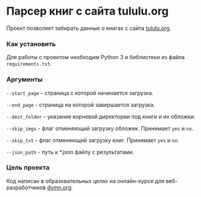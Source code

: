 # Парсер книг с сайта tululu.org

Проект позволяет забирать данные о книгах с сайта [tululu.org](https://tululu.org/).

### Как установить

Для работы с проектом необходим Python 3 и библиотеки из файла `requirements.txt`.

### Аргументы

`--start_page` - страница с которой начинается загрузка.

`--end_page` - страница на которой завершается загрузка.

`--dest_folder` - указание корневой директории под книги и их обложки.

`--skip_imgs` - флаг отменяющий загрузку обложек. Принимает `yes` и `no`.

`--skip_txt` - флаг отменяющий загрузку книг. Принимает `yes` и `no`.

`--json_path` - путь к *.json файлу с результатами.

### Цель проекта

Код написан в образовательных целях на онлайн-курсе для веб-разработчиков [dvmn.org](https://dvmn.org/).
